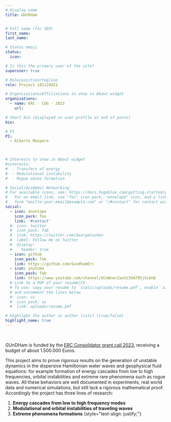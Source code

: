 ```yaml
---
# Display name
title: GUnDHam


# Full name (for SEO)
first_name: 
last_name: 

# Status emoji
status:
  icon: 

# Is this the primary user of the site?
superuser: true

# Role/position/tagline
role: Project 101124921

# Organizations/Affiliations to show in About widget
organizations:
  - name: ERC - COG - 2023
    url: 

# Short bio (displayed in user profile at end of posts)
bio: 

# PI
PI:
  - Alberto Maspero
  


# Interests to show in About widget
#interests:
#  - Transfers of energy
#  - Modulational instability
#  - Rogue waves formation

# Social/Academic Networking
# For available icons, see: https://docs.hugoblox.com/getting-started/page-builder/#icons
#   For an email link, use "fas" icon pack, "envelope" icon, and a link in the
#   form "mailto:your-email@example.com" or "/#contact" for contact widget.
social:
  - icon: envelope
    icon_pack: fas
    link: '#contact'
  #- icon: twitter
  #  icon_pack: fab
  #  link: https://twitter.com/GeorgeCushen
  #  label: Follow me on Twitter
  #  display:
  #    header: true
  - icon: github
    icon_pack: fab
    link: https://github.com/GundhamErc
  - icon: youtube
    icon_pack: fab
    link: https://www.youtube.com/channel/UCnBnec2axXz3XA79SjXiUnQ
  # Link to a PDF of your resume/CV.
  # To use: copy your resume to `static/uploads/resume.pdf`, enable `ai` icons in `params.yaml`,
  # and uncomment the lines below.
  #- icon: cv
  #  icon_pack: ai
  #  link: uploads/resume.pdf

# Highlight the author in author lists? (true/false)
highlight_name: true
---
```


</br>

GUnDHam is funded by  the [ERC Consolidator grant call  2023](https://erc.europa.eu/sites/default/files/2023-11/erc-2023-cog-results-all-domains.pdf), receiving a budget of about 1.500.000 Euros.

This project aims to prove rigorous results on the generation of unstable dynamics in the dispersive Hamiltonian water waves and geophysical fluid equations: for example formation of energy cascades from low to high frequencies, orbital instabilities and extreme rare phenomena such as rogue waves. All these behaviors are well documented in experiments, real world data and numerical simulations, but still lack a rigorous mathematical proof. Accordingly the project has three lines of research:

1. **Energy cascades from low to high frequency modes**
2. **Modulational and orbital instabilities of traveling waves**
3. **Extreme phenomena formations**
{style="text-align: justify;"}
